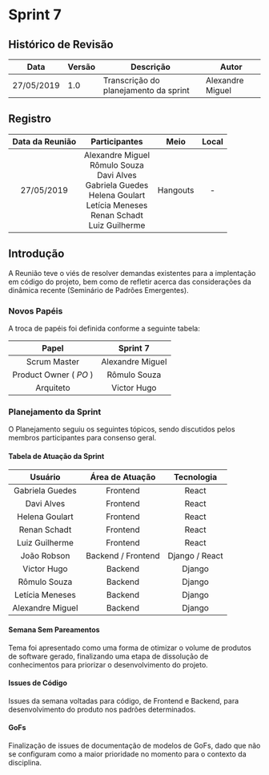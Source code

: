 # Sprint 7

## Histórico de Revisão

  | Data | Versão | Descrição | Autor |
  |---|---|---|---|
  | 27/05/2019 | 1.0 | Transcrição do planejamento da sprint | Alexandre Miguel |


## Registro

| Data da Reunião | Participantes | Meio | Local |
| :---: | :---: | :---: | :---: |
| 27/05/2019 | Alexandre Miguel <br> Rômulo Souza <br> Davi Alves <br> Gabriela Guedes <br> Helena Goulart <br> Letícia Meneses <br> Renan Schadt <br> Luiz Guilherme | Hangouts | - |


## Introdução

A Reunião teve o viés de resolver demandas existentes para a implentação em código do projeto, bem como de refletir acerca das considerações da dinâmica recente (Seminário de Padrões Emergentes).

### Novos Papéis

A troca de papéis foi definida conforme a seguinte tabela:

| Papel | Sprint 7 |
|:---: | :---: |
| Scrum Master | Alexandre Miguel |
| Product Owner ( *PO* ) | Rômulo Souza |
| Arquiteto | Victor Hugo |

### Planejamento da Sprint

O Planejamento seguiu os seguintes tópicos, sendo discutidos pelos membros participantes para consenso geral.

#### Tabela de Atuação da Sprint

| Usuário | Área de Atuação | Tecnologia |
| :---: | :---: | :---: |
| Gabriela Guedes | Frontend | React |
| Davi Alves | Frontend | React |
| Helena Goulart | Frontend | React |
| Renan Schadt | Frontend | React |
| Luiz Guilherme | Frontend | React |
| João Robson | Backend / Frontend | Django / React |
| Victor Hugo | Backend | Django |
| Rômulo Souza | Backend | Django |
| Letícia Meneses | Backend | Django |
| Alexandre Miguel | Backend | Django |


#### Semana Sem Pareamentos

Tema foi apresentado como uma forma de otimizar o volume de produtos de software gerado, finalizando uma etapa de dissolução de conhecimentos para priorizar o desenvolvimento do projeto.


#### Issues de Código

Issues da semana voltadas para código, de Frontend e Backend, para desenvolvimento do produto nos padrões determinados.

#### GoFs

Finalização de issues de documentação de modelos de GoFs, dado que não se configuram como a maior prioridade no momento para o contexto da disciplina.
